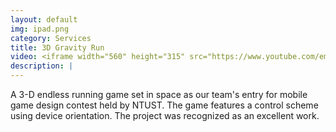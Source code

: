 ```yaml
---
layout: default
img: ipad.png
category: Services
title: 3D Gravity Run
video: <iframe width="560" height="315" src="https://www.youtube.com/embed/v8r4d0D_ZAI" frameborder="0" allowfullscreen></iframe>
description: |
---
```

A 3-D endless running game set in space as our team's entry for mobile game design contest held by NTUST.
The game features a control scheme using device orientation.
The project was recognized as an excellent work.